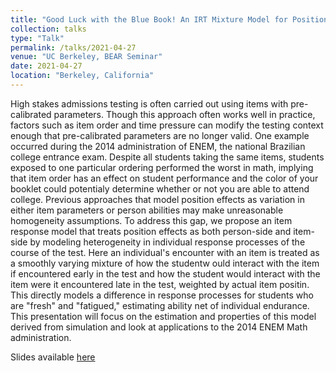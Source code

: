 ```yaml
---
title: "Good Luck with the Blue Book! An IRT Mixture Model for Position Effects"
collection: talks
type: "Talk"
permalink: /talks/2021-04-27
venue: "UC Berkeley, BEAR Seminar"
date: 2021-04-27
location: "Berkeley, California"
---
```


High stakes admissions testing is often carried out using items with pre-calibrated parameters. Though this approach often works well in practice, factors such as item order and time pressure can modify the testing context enough that pre-calibrated parameters are no longer valid. One example occurred during the 2014 administration of ENEM, the national Brazilian college entrance exam. Despite all students taking the same items, students exposed to one particular ordering performed the worst in math, implying that item order has an effect on student performance and the color of your booklet could potentialy determine whether or not you are able to attend college. Previous approaches that model position effects as variation in either item parameters or person abilities may make unreasonable homogeneity assumptions. To address this gap, we propose an item response model that treats position effects as both person-side and item-side by modeling heterogeneity in individual response processes of the course of the test. Here an individual's encounter with an item is treated as a smoothly varying mixture of how the studentw ould interact with the item if encountered early in the test and how the student would interact with the item were it encountered late in the test, weighted by actual item positin. This directly models a difference in response processes for students who are "fresh" and "fatigued," estimating ability net of individual endurance. This presentation will focus on the estimation and properties of this model derived from simulation and look at applications to the 2014 ENEM Math administration.

Slides available [here](http://klintkanopka.com/files/slides-2021-04-27.pdf)
